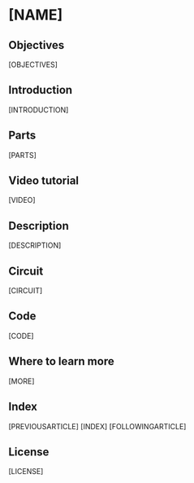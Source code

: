 
# [NAME]

## Objectives

[OBJECTIVES]

## Introduction

[INTRODUCTION]

## Parts

[PARTS]

## Video tutorial

[VIDEO]

## Description

[DESCRIPTION]

## Circuit

[CIRCUIT]

## Code

[CODE]

## Where to learn more

[MORE]

## Index

[PREVIOUSARTICLE] [INDEX] [FOLLOWINGARTICLE]

## License

[LICENSE]

